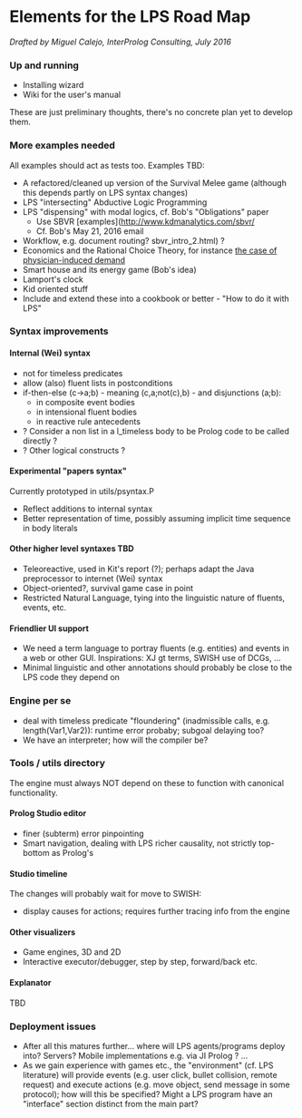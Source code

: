 
# Elements for the LPS Road Map #
*Drafted by Miguel Calejo, InterProlog Consulting,*
*July 2016*

### Up and running ###
* Installing wizard
* Wiki for the user's manual

These are just preliminary thoughts, there's no concrete plan yet to develop them.
### More examples needed ###
All examples should act as tests too. 
Examples TBD:

* A refactored/cleaned up version of the Survival Melee game (although this depends partly on LPS syntax changes)
* LPS "intersecting" Abductive Logic Programming
* LPS "dispensing" with modal logics, cf. Bob's "Obligations" paper
	* Use SBVR [examples](http://www.kdmanalytics.com/sbvr/
	* Cf. Bob's May 21, 2016 email
* Workflow, e.g. document routing?
sbvr_intro_2.html) ?
* Economics and the Rational Choice Theory, for instance [the case of physician-induced demand](http://webdelprofesor.ula.ve/ingenieria/jacinto/publica/2014/phdposters_template-Pedro%20Cadenas.pdf)
* Smart house and its energy game (Bob's idea)
* Lamport's clock
* Kid oriented stuff
* Include and extend these into a cookbook or better - "How to do it with LPS"

### Syntax improvements ###
#### Internal (Wei) syntax ####
* not for timeless predicates
* allow (also) fluent lists in postconditions
* if-then-else (c->a;b) - meaning (c,a;not(c),b) - and disjunctions (a;b):
	* in composite event bodies
	* in intensional fluent bodies
	* in reactive rule antecedents
* ? Consider a non list in a l_timeless body to be Prolog code to be called directly ?
* ? Other logical constructs ?

#### Experimental "papers syntax" ####
Currently prototyped in utils/psyntax.P

* Reflect additions to internal syntax
* Better representation of time, possibly assuming implicit time sequence in body literals

#### Other higher level syntaxes TBD ####
* Teleoreactive, used in Kit's report (?); perhaps adapt the Java preprocessor to internet (Wei) syntax
* Object-oriented?, survival game case in point
* Restricted Natural Language, tying into the linguistic nature of fluents, events, etc.
#### Friendlier UI support ####
* We need a term language to portray fluents (e.g. entities) and events in a web or other GUI. Inspirations: XJ gt terms, SWISH use of DCGs, ...
* Minimal linguistic and other annotations should probably be close to the LPS code they depend on

### Engine per se ###
* deal with timeless predicate "floundering" (inadmissible calls, e.g. length(Var1,Var2)): runtime error probaby; subgoal delaying too?
* We have an interpreter; how will the compiler be?

### Tools / utils directory ###
The engine must always NOT depend on these to function with canonical functionality.

#### Prolog Studio editor ####
* finer (subterm) error pinpointing
* Smart navigation, dealing with LPS richer causality, not strictly top-bottom as Prolog's

#### Studio timeline ####
The changes will probably wait for move to SWISH:
* display causes for actions; requires further tracing info from the engine

#### Other visualizers ####
* Game engines, 3D and 2D
* Interactive executor/debugger, step by step, forward/back etc.

#### Explanator ####
TBD

### Deployment issues ###
* After all this matures further... where will LPS agents/programs deploy into? Servers? Mobile implementations e.g. via JI Prolog ? ...
* As we gain experience with games etc., the "environment" (cf. LPS literature) will provide events (e.g. user click, bullet collision, remote request) and execute actions (e.g. move object, send message in some protocol); how will this be specified? Might a LPS program have an "interface" section distinct from the main part?